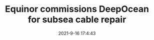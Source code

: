 ---
"title": "Equinor commissions DeepOcean for subsea cable repair"
"date": "2021-9-16 17:4:43"
"feed_name": "OFFSHOREMAG"
"feed_website": "https://www.offshore-mag.com/"
"feed_rss": "https://www.offshore-mag.com/__rss/website-scheduled-content.xml?input=%7B%22sectionAlias%22%3A%22home%22%7D"
"link": "https://www.offshore-mag.com/subsea/article/14210452/equinor-commissions-deepocean-for-subsea-cable-repair"
"file": "_posts/2021-1-1-17a5a924ba11e8384a227383b665ae2340ad325b.md"
"accident": "0"
"drilling": "0"
"dead": "0"
"injured": "0"
"where": "unknown site"
---
